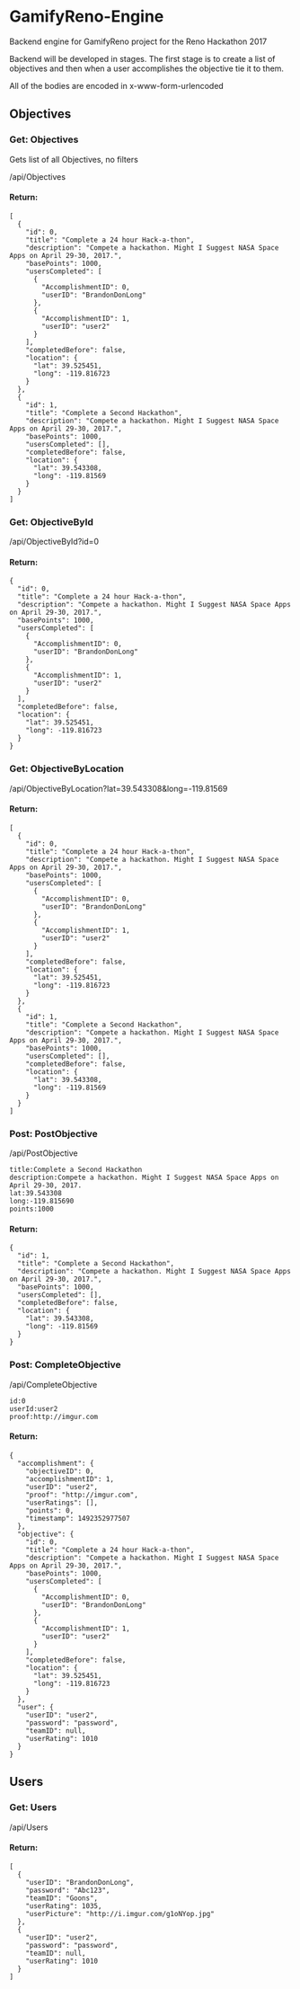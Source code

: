 # GamifyReno-Engine
Backend engine for GamifyReno project for the Reno Hackathon 2017

Backend will be developed in stages. The first stage is to create a list of objectives and then when a user accomplishes
the objective tie it to them.

All of the bodies are encoded in x-www-form-urlencoded 

## Objectives
### Get: Objectives

Gets list of all Objectives, no filters

/api/Objectives

#### Return:
    
    [
      {
        "id": 0,
        "title": "Complete a 24 hour Hack-a-thon",
        "description": "Compete a hackathon. Might I Suggest NASA Space Apps on April 29-30, 2017.",
        "basePoints": 1000,
        "usersCompleted": [
          {
            "AccomplishmentID": 0,
            "userID": "BrandonDonLong"
          },
          {
            "AccomplishmentID": 1,
            "userID": "user2"
          }
        ],
        "completedBefore": false,
        "location": {
          "lat": 39.525451,
          "long": -119.816723
        }
      },
      {
        "id": 1,
        "title": "Complete a Second Hackathon",
        "description": "Compete a hackathon. Might I Suggest NASA Space Apps on April 29-30, 2017.",
        "basePoints": 1000,
        "usersCompleted": [],
        "completedBefore": false,
        "location": {
          "lat": 39.543308,
          "long": -119.81569
        }
      }
    ]

### Get: ObjectiveById
    
/api/ObjectiveById?id=0

#### Return:
    
    {
      "id": 0,
      "title": "Complete a 24 hour Hack-a-thon",
      "description": "Compete a hackathon. Might I Suggest NASA Space Apps on April 29-30, 2017.",
      "basePoints": 1000,
      "usersCompleted": [
        {
          "AccomplishmentID": 0,
          "userID": "BrandonDonLong"
        },
        {
          "AccomplishmentID": 1,
          "userID": "user2"
        }
      ],
      "completedBefore": false,
      "location": {
        "lat": 39.525451,
        "long": -119.816723
      }
    }
### Get: ObjectiveByLocation
   
/api/ObjectiveByLocation?lat=39.543308&long=-119.81569

#### Return:

    [
      {
        "id": 0,
        "title": "Complete a 24 hour Hack-a-thon",
        "description": "Compete a hackathon. Might I Suggest NASA Space Apps on April 29-30, 2017.",
        "basePoints": 1000,
        "usersCompleted": [
          {
            "AccomplishmentID": 0,
            "userID": "BrandonDonLong"
          },
          {
            "AccomplishmentID": 1,
            "userID": "user2"
          }
        ],
        "completedBefore": false,
        "location": {
          "lat": 39.525451,
          "long": -119.816723
        }
      },
      {
        "id": 1,
        "title": "Complete a Second Hackathon",
        "description": "Compete a hackathon. Might I Suggest NASA Space Apps on April 29-30, 2017.",
        "basePoints": 1000,
        "usersCompleted": [],
        "completedBefore": false,
        "location": {
          "lat": 39.543308,
          "long": -119.81569
        }
      }
    ]
    
### Post: PostObjective

/api/PostObjective

    title:Complete a Second Hackathon
    description:Compete a hackathon. Might I Suggest NASA Space Apps on April 29-30, 2017.
    lat:39.543308
    long:-119.815690
    points:1000
    
#### Return:

    {
      "id": 1,
      "title": "Complete a Second Hackathon",
      "description": "Compete a hackathon. Might I Suggest NASA Space Apps on April 29-30, 2017.",
      "basePoints": 1000,
      "usersCompleted": [],
      "completedBefore": false,
      "location": {
        "lat": 39.543308,
        "long": -119.81569
      }
    }
    
### Post: CompleteObjective

/api/CompleteObjective

    id:0
    userId:user2
    proof:http://imgur.com
    
#### Return:

    {
      "accomplishment": {
        "objectiveID": 0,
        "accomplishmentID": 1,
        "userID": "user2",
        "proof": "http://imgur.com",
        "userRatings": [],
        "points": 0,
        "timestamp": 1492352977507
      },
      "objective": {
        "id": 0,
        "title": "Complete a 24 hour Hack-a-thon",
        "description": "Compete a hackathon. Might I Suggest NASA Space Apps on April 29-30, 2017.",
        "basePoints": 1000,
        "usersCompleted": [
          {
            "AccomplishmentID": 0,
            "userID": "BrandonDonLong"
          },
          {
            "AccomplishmentID": 1,
            "userID": "user2"
          }
        ],
        "completedBefore": false,
        "location": {
          "lat": 39.525451,
          "long": -119.816723
        }
      },
      "user": {
        "userID": "user2",
        "password": "password",
        "teamID": null,
        "userRating": 1010
      }
    }
    
## Users

### Get: Users

/api/Users

#### Return:

    [
      {
        "userID": "BrandonDonLong",
        "password": "Abc123",
        "teamID": "Goons",
        "userRating": 1035,
        "userPicture": "http://i.imgur.com/g1oNYop.jpg"
      },
      {
        "userID": "user2",
        "password": "password",
        "teamID": null,
        "userRating": 1010
      }
    ]
    